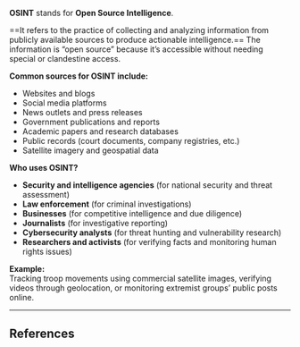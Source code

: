 **OSINT** stands for **Open Source Intelligence**.

==It refers to the practice of collecting and analyzing information from publicly available sources to produce actionable intelligence.== The information is “open source” because it’s accessible without needing special or clandestine access.

**Common sources for OSINT include:**
- Websites and blogs
- Social media platforms
- News outlets and press releases
- Government publications and reports
- Academic papers and research databases
- Public records (court documents, company registries, etc.)
- Satellite imagery and geospatial data

**Who uses OSINT?**
- **Security and intelligence agencies** (for national security and threat assessment)
- **Law enforcement** (for criminal investigations)
- **Businesses** (for competitive intelligence and due diligence)
- **Journalists** (for investigative reporting)
- **Cybersecurity analysts** (for threat hunting and vulnerability research)
- **Researchers and activists** (for verifying facts and monitoring human rights issues)

**Example:**  
Tracking troop movements using commercial satellite images, verifying videos through geolocation, or monitoring extremist groups’ public posts online.


---

## References

